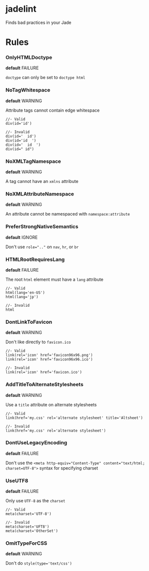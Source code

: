 # jadelint
Finds bad practices in your Jade

# Rules

### OnlyHTMLDoctype
__default__ FAILURE

`doctype` can only be set to `doctype html`

### NoTagWhitespace
__default__ WARNING

Attribute tags cannot contain edge whitespace

```jade
//- Valid
div(id='id')

//- Invalid
div(id='  id')
div(id='id  ')
div(id='  id  ')
div(id=" id")
```
### NoXMLTagNamespace
__default__ WARNING

A tag cannot have an `xmlns` attribute

### NoXMLAttributeNamespace
__default__ WARNING

An attribute cannot be namespaced with `namespace:attribute`

### PreferStrongNativeSemantics
__default__ IGNORE

Don't use `role=".."` on `nav`, `hr`, or `br`

### HTMLRootRequiresLang
__default__ FAILURE

The root `html` element must have a `lang` attribute

```jade
//- Valid
html(lang='en-US')
html(lang='jp')

//- Invalid
html
```

### DontLinkToFavicon
__default__ WARNING

Don't like directly to `favicon.ico`

```jade
//- Valid
link(rel='icon' href='favicon96x96.png')
link(rel='icon' href='favicon96x96.ico')

//- Invalid
link(rel='icon' href='favicon.ico')
```

### AddTitleToAlternateStylesheets
__default__ WARNING

Use a `title` attribute on alternate stylesheets

```jade
//- Valid
link(href='my.css' rel='alternate stylesheet' title='Altsheet')

//- Invalid
link(href='my.css' rel='alternate stylesheet')
```

### DontUseLegacyEncoding
__default__ FAILURE

Don't use the `<meta http-equiv="Content-Type" content="text/html; charset=UTF-8">`
syntax for specifying charset

### UseUTF8
__default__ FAILURE

Only use `UTF-8` as the `charset`

```jade
//- Valid
meta(charset='UTF-8')

//- Invalid
meta(charset='UFT8')
meta(charset='OtherSet')
```

### OmitTypeForCSS
__default__ WARNING

Don't do `style(type='text/css')`
